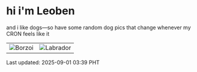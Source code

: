 # hi i'm Leoben

and i like dogs—so have some random dog pics that change whenever my CRON feels like it

|  |  |
|--------|----------|
| ![Borzoi](https://random-dog-vercel.vercel.app/api/random-borzoi?v=1756669178) | ![Labrador](https://random-dog-vercel.vercel.app/api/random-labrador?v=1756669178) |

Last updated: 2025-09-01 03:39 PHT

